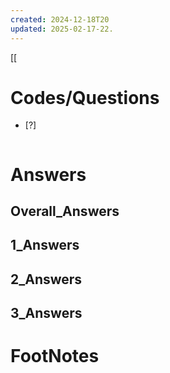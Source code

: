```yaml
---
created: 2024-12-18T20
updated: 2025-02-17-22.
---
```

[[



# Codes/Questions

- [?] 


```python

```


# Answers

## Overall_Answers


## 1_Answers


## 2_Answers


## 3_Answers




# FootNotes
